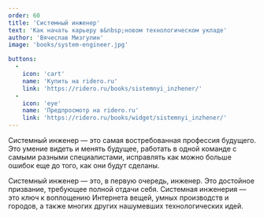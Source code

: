 ```yaml
---
order: 60
title: 'Системный инженер'
text: 'Как начать карьеру в&nbsp;новом технологическом укладе'
author: 'Вячеслав Мизгулин'
image: 'books/system-engineer.jpg'

buttons:
  -
    icon: 'cart'
    name: 'Купить на ridero.ru'
    link: 'https://ridero.ru/books/sistemnyi_inzhener/'
  -
    icon: 'eye'
    name: 'Предпросмотр на ridero.ru'
    link: 'https://ridero.ru/books/widget/sistemnyi_inzhener/'
---
```


Системный инженер — это самая востребованная профессия будущего. Это умение видеть и менять будущее, работать в одной команде с самыми разными специалистами, исправлять как можно больше ошибок еще до того, как они будут сделаны.

Системный инженер — это, в первую очередь, инженер. Это достойное призвание, требующее полной отдачи себя. Системная инженерия — это ключ к воплощению Интернета вещей, умных производств и городов, а также многих других нашумевших технологических идей.
